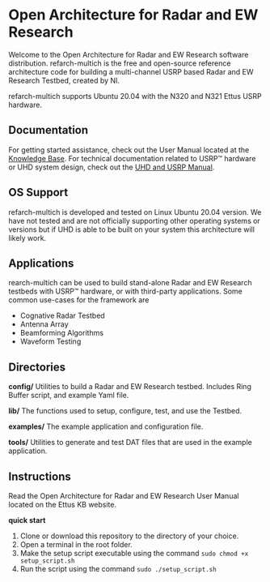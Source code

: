 # Open Architecture for Radar and EW Research

Welcome to the Open Architecture for Radar and EW Research software distribution. refarch-multich is the free and open-source reference architecture code for building a multi-channel USRP based Radar and EW Research Testbed, created by NI.

refarch-multich supports Ubuntu 20.04 with the N320 and N321 Ettus USRP hardware.

## Documentation

For getting started assistance, check out the User Manual located at the [Knowledge Base](http://kb.ettus.com/). For technical documentation related to USRP™ hardware or UHD system design, check out the [UHD and USRP Manual](http://files.ettus.com/manual/).

## OS Support

refarch-multich is developed and tested on Linux Ubuntu 20.04 version. We have not tested and are not officially supporting other operating systems or versions but if UHD is able to be built on your system this architecture will likely work.

## Applications

rearch-multich can be used to build stand-alone Radar and EW Research testbeds with USRP™ hardware, or with third-party applications. Some common use-cases for the framework are

- Cognative Radar Testbed
- Antenna Array
- Beamforming Algorithms 
- Waveform Testing

## Directories

**config/**
Utilities to build a Radar and EW Research testbed. Includes Ring Buffer script, and example Yaml file.

**lib/**
The functions used to setup, configure, test, and use the Testbed.

**examples/**
The example application and configuration file.

**tools/**
Utilities to generate and test DAT files that are used in the example application.


## Instructions

Read the Open Architecture for Radar and EW Research User Manual located on the Ettus KB website. 

**quick start**
1. Clone or download this repository to the directory of your choice.
2. Open a terminal in the root folder.
3. Make the setup script executable using the command `sudo chmod +x setup_script.sh`
4. Run the script using the command `sudo ./setup_script.sh`

